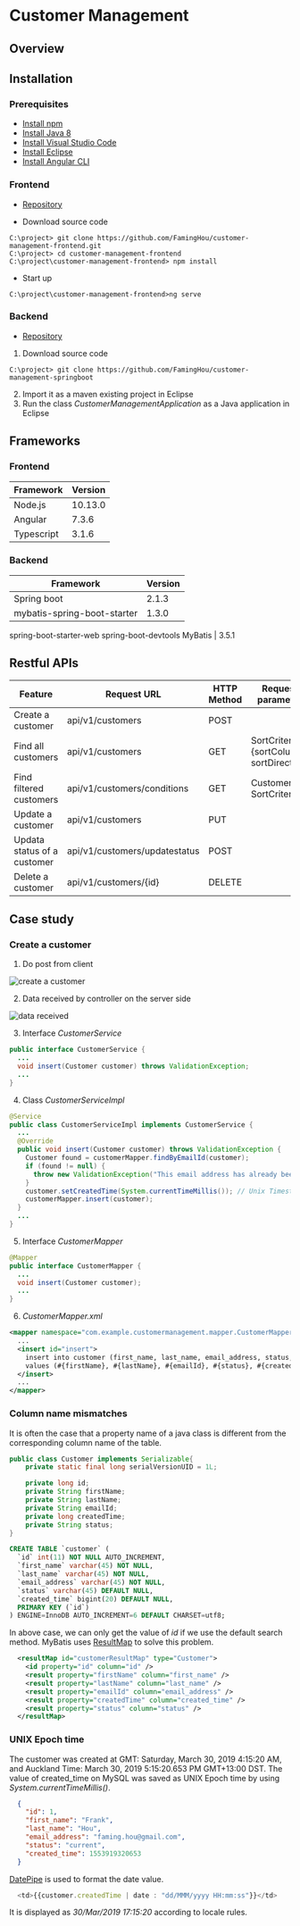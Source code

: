 # Customer Management

## Overview

## Installation

### Prerequisites

* [Install npm](https://nodejs.org/en/)
* [Install Java 8](https://www.oracle.com/technetwork/java/javase/downloads/jdk8-downloads-2133151.html)
* [Install Visual Studio Code](https://code.visualstudio.com/download)
* [Install Eclipse](https://www.eclipse.org/downloads/)
* [Install Angular CLI](https://angular.io/guide/quickstart)

### Frontend

* [Repository](https://github.com/FamingHou/customer-management-frontend)

* Download source code
```console
C:\project> git clone https://github.com/FamingHou/customer-management-frontend.git
C:\project> cd customer-management-frontend
C:\project\customer-management-frontend> npm install
```
* Start up
```console
C:\project\customer-management-frontend>ng serve
```
### Backend

* [Repository](https://github.com/FamingHou/customer-management-springboot)

1. Download source code
```console
C:\project> git clone https://github.com/FamingHou/customer-management-springboot
```
2. Import it as a maven existing project in Eclipse
3. Run the class *CustomerManagementApplication* as a Java application in Eclipse

## Frameworks

### Frontend

Framework | Version
------------- | -------------
Node.js | 10.13.0
Angular | 7.3.6
Typescript | 3.1.6

### Backend

Framework | Version
-------------------------- | --------------------------
Spring boot | 2.1.3
mybatis-spring-boot-starter | 1.3.0
spring-boot-starter-web
spring-boot-devtools
MyBatis | 3.5.1

## Restful APIs

Feature | Request URL | HTTP Method	 | Request parameter | Request body | Response status
---|---|---|---|---|---|
Create a customer | api/v1/customers | POST | | Customer | 201
Find all customers | api/v1/customers | GET | SortCriteria {sortColumn, sortDirection} | | 200
Find filtered customers | api/v1/customers/conditions | GET | Customer, SortCriteria || 200
Update a customer | api/v1/customers | PUT | | Customer | 200
Updata status of a customer | api/v1/customers/updatestatus | POST | | Customer | 200
Delete a customer | api/v1/customers/{id} | DELETE | | Id | 200

## Case study

### Create a customer

1. Do post from client

![create a customer](images/create-a-customer.png)

2. Data received by controller on the server side

![data received](images/request-body-received-by-controller.png)

3. Interface *CustomerService*

```java
public interface CustomerService {
  ...
  void insert(Customer customer) throws ValidationException;
  ...
}
```

4. Class *CustomerServiceImpl*

```java
@Service
public class CustomerServiceImpl implements CustomerService {
  ...
  @Override
  public void insert(Customer customer) throws ValidationException {
    Customer found = customerMapper.findByEmailId(customer);
    if (found != null) {
      throw new ValidationException("This email address has already been registered.");
    }
    customer.setCreatedTime(System.currentTimeMillis()); // Unix Timestamp in milliseconds
    customerMapper.insert(customer);
  }
  ...
}   
```

5. Interface *CustomerMapper*

```java
@Mapper
public interface CustomerMapper {
  ...
  void insert(Customer customer);
  ...
}
```

6. *CustomerMapper.xml*

```xml
<mapper namespace="com.example.customermanagement.mapper.CustomerMapper">
  ...
  <insert id="insert">
    insert into customer (first_name, last_name, email_address, status, created_time)
    values (#{firstName}, #{lastName}, #{emailId}, #{status}, #{createdTime})
  </insert>
  ...
</mapper>  
```

### Column name mismatches 

It is often the case that a property name of a java class is different from the corresponding column name of the table.  

```java
public class Customer implements Serializable{
    private static final long serialVersionUID = 1L;

    private long id;
    private String firstName;
    private String lastName;
    private String emailId;
    private long createdTime;
    private String status;
}
```

```sql
CREATE TABLE `customer` (
  `id` int(11) NOT NULL AUTO_INCREMENT,
  `first_name` varchar(45) NOT NULL,
  `last_name` varchar(45) NOT NULL,
  `email_address` varchar(45) NOT NULL,
  `status` varchar(45) DEFAULT NULL,
  `created_time` bigint(20) DEFAULT NULL,
  PRIMARY KEY (`id`)
) ENGINE=InnoDB AUTO_INCREMENT=6 DEFAULT CHARSET=utf8;

```

In above case, we can only get the value of *id* if we use the default search method. MyBatis uses [ResultMap](http://www.mybatis.org/mybatis-3/sqlmap-xml.html) to solve this problem.

```xml
  <resultMap id="customerResultMap" type="Customer">
    <id property="id" column="id" />
    <result property="firstName" column="first_name" />
    <result property="lastName" column="last_name" />
    <result property="emailId" column="email_address" />
    <result property="createdTime" column="created_time" />
    <result property="status" column="status" />
  </resultMap>
```

### UNIX Epoch time

The customer was created at GMT: Saturday, March 30, 2019 4:15:20 AM, and Auckland Time: March 30, 2019 5:15:20.653 PM GMT+13:00 DST. The value of created_time on MySQL was saved as UNIX Epoch time by using *System.currentTimeMillis()*.

```json
  {
    "id": 1,
    "first_name": "Frank",
    "last_name": "Hou",
    "email_address": "faming.hou@gmail.com",
    "status": "current",
    "created_time": 1553919320653
  }
```  

[DatePipe](https://angular.io/api/common/DatePipe) is used to format the date value.

```typescript
  <td>{{customer.createdTime | date : "dd/MMM/yyyy HH:mm:ss"}}</td>
```
It is displayed as *30/Mar/2019 17:15:20* according to locale rules.

